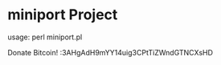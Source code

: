 # miniport Project

usage: perl miniport.pl




















































Donate Bitcoin! :3AHgAdH9mYY14uig3CPtTiZWndGTNCXsHD
